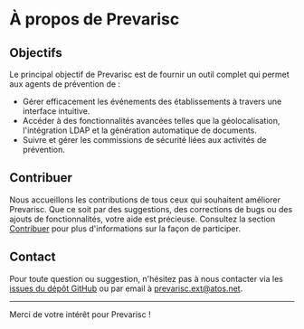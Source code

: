 # À propos de Prevarisc

## Objectifs

Le principal objectif de Prevarisc est de fournir un outil complet qui permet aux agents de prévention de :

- Gérer efficacement les événements des établissements à travers une interface intuitive.
- Accéder à des fonctionnalités avancées telles que la géolocalisation, l'intégration LDAP et la génération automatique de documents.
- Suivre et gérer les commissions de sécurité liées aux activités de prévention.

## Contribuer

Nous accueillons les contributions de tous ceux qui souhaitent améliorer Prevarisc. Que ce soit par des suggestions, des corrections de bugs ou des ajouts de fonctionnalités, votre aide est précieuse. Consultez la section [Contribuer](CONTRIBUTING.md) pour plus d'informations sur la façon de participer.

## Contact

Pour toute question ou suggestion, n'hésitez pas à nous contacter via les [issues du dépôt GitHub](https://github.com/atos-df-rennes/prevarisc/issues) ou par email à [prevarisc.ext@atos.net](mailto:prevarisc.ext@atos.net).

---

Merci de votre intérêt pour Prevarisc !